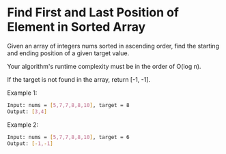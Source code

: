 # Find First and Last Position of Element in Sorted Array

Given an array of integers nums sorted in ascending order, find the starting and ending position of a given target value.

Your algorithm's runtime complexity must be in the order of O(log n).

If the target is not found in the array, return [-1, -1].

Example 1:

```bash
Input: nums = [5,7,7,8,8,10], target = 8
Output: [3,4]
```

Example 2:

```bash
Input: nums = [5,7,7,8,8,10], target = 6
Output: [-1,-1]
```

